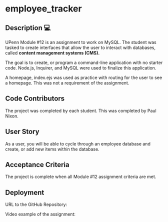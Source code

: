 # employee_tracker

## Description 💻

UPenn Module #12 is an assignment to work on MySQL.  The student was tasked to create interfaces that allow the user to interact with databases, called **content management systems (CMS).**

The goal is to create, or program a command-line application with no starter code.  Node.js, Inquirer, and MySQL were used to finalize this application.  

A homepage, index.ejs was used as practice with routing for the user to see a homepage.  This was not a requirement of the assignment. 


## Code Contributors

The project was completed by each student. This was completed by Paul Nixon.


## User Story

As a user, you will be able to cycle through an employee database and create, or add new items within the database. 


## Acceptance Criteria

The project is complete when all Module #12 assignment criteria are met. 


## Deployment

URL to the GitHub Repository:

Video example of the assignment:
